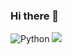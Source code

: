### Hi there 👋

![Python](https://img.shields.io/badge/python-3670A0?style=for-the-badge&logo=python&logoColor=ffdd54)
![](https://gitwar.herokuapp.com/badge?username=Matthew-HMS&color=blueviolet)
<!--
**Matthew-HMS/Matthew-HMS** is a ✨ _special_ ✨ repository because its `README.md` (this file) appears on your GitHub profile.

Here are some ideas to get you started:

- 🔭 I’m currently working on ...
- 🌱 I’m currently learning ...
- 👯 I’m looking to collaborate on ...
- 🤔 I’m looking for help with ...
- 💬 Ask me about ...
- 📫 How to reach me: ...
- 😄 Pronouns: ...
- ⚡ Fun fact: ...
-->
